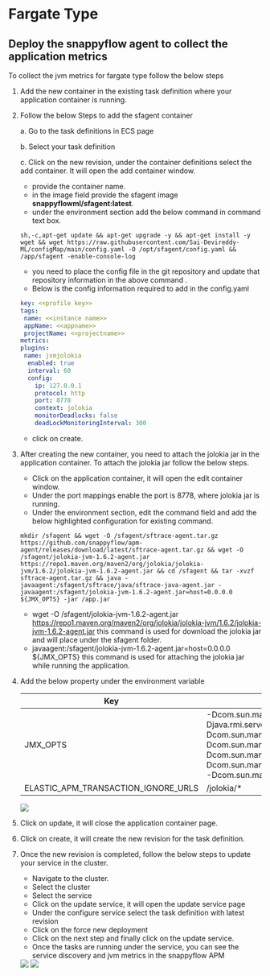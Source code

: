 # Fargate Type


## Deploy the snappyflow agent to collect the application metrics
To collect the jvm metrics for fargate type follow the below steps
1.	Add the new container in the existing task definition where your application container is running.
2.	Follow the below Steps to add the sfagent container

    a.  Go to the task definitions in ECS page

    b.  Select your task definition

    c.  Click on the new revision, under the container definitions select the add 	container. It will open the add container window.
	 
	  - provide the container name.
	  - in the image field provide the sfagent image **snappyflowml/sfagent:latest**.
	  - under the environment section add the below command in command text box.
	  ```shell 
      sh,-c,apt-get update && apt-get upgrade -y && apt-get install -y wget && wget https://raw.githubusercontent.com/Sai-Devireddy-ML/configMap/main/config.yaml -O /opt/sfagent/config.yaml && /app/sfagent -enable-console-log 
      ```

	  - you need to place the config file in the git repository and update that repository information in the above command .
	  - Below is the config information required to add in the config.yaml
	  ```yaml
	 key: <<profile key>>
	 tags:
       name: <<instance name>>
       appName: <<appname>>
       projectName: <<projectname>>
     metrics:
    plugins:
       name: jvmjolokia
        enabled: true
        interval: 60
        config:
          ip: 127.0.0.1
          protocol: http
          port: 8778
          context: jolokia
          monitorDeadlocks: false
          deadLockMonitoringInterval: 300
	  ```
	  - click on create.
	 
3. After creating the new container, you need to attach the jolokia jar in the application container. To attach the jolokia jar follow the below steps.
    -  Click on the application container, it will open the edit container window.
    - Under the port mappings enable the port is 8778, where jolokia jar is running.
    - Under the environment section, edit the command field and add the below highlighted configuration for existing command.
    ```shell
    mkdir /sfagent && wget -O /sfagent/sftrace-agent.tar.gz https://github.com/snappyflow/apm-agent/releases/download/latest/sftrace-agent.tar.gz && wget -O /sfagent/jolokia-jvm-1.6.2-agent.jar https://repo1.maven.org/maven2/org/jolokia/jolokia-jvm/1.6.2/jolokia-jvm-1.6.2-agent.jar && cd /sfagent && tar -xvzf sftrace-agent.tar.gz && java -javaagent:/sfagent/sftrace/java/sftrace-java-agent.jar -javaagent:/sfagent/jolokia-jvm-1.6.2-agent.jar=host=0.0.0.0 ${JMX_OPTS} -jar /app.jar
    ```

    - wget -O /sfagent/jolokia-jvm-1.6.2-agent.jar https://repo1.maven.org/maven2/org/jolokia/jolokia-jvm/1.6.2/jolokia-jvm-1.6.2-agent.jar   this command is used for download the jolokia jar and will place under the sfagent folder.
    -   javaagent:/sfagent/jolokia-jvm-1.6.2-agent.jar=host=0.0.0.0 ${JMX_OPTS} this command is used for attaching the jolokia jar while running the application.
4.	Add the below property under the environment variable

    |  Key | Value  |
    | --- | --- |
    | JMX_OPTS  | -Dcom.sun.management.jmxremote -Djava.rmi.server.hostname=127.0.0.1 -Dcom.sun.management.jmxremote.local.only=false -Dcom.sun.management.jmxremote.port=5555 -Dcom.sun.management.jmxremote.rmi.port=5555 -Dcom.sun.management.jmxremote.authenticate=false -Dcom.sun.management.jmxremote.ssl=false |
    | ELASTIC_APM_TRANSACTION_IGNORE_URLS |  /jolokia/* |
	
	<img src="/img/java/setup_snappyflow_agent.PNG" /> <br/>

5.	Click on update, it will close the application container page.
6.	Click on create, it will create the new revision for the task definition.
7.	Once the new revision is completed, follow the below steps to update your service in the cluster.
	-	Navigate to the cluster.
	-	Select the cluster
	-	Select the service
	-	Click on the update service, it will open the update service page
	-	Under the configure service select the task definition with latest revision
	-	Click on the force new deployment
	-	Click on the next step and finally click on the update service.
	-	Once the tasks are running under the service, you can see the service discovery and jvm metrics in the snappyflow APM 
	<img src="/img/java/Setup_snappyflow_agent_inventory.PNG" />
	<img src="/img/java/setup_snappyflow_agent_dashboard.PNG" />

